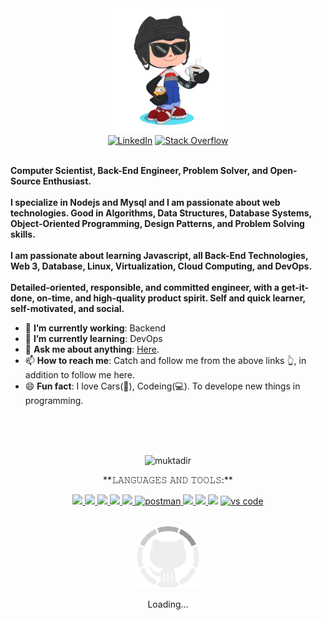 <div>
    <div align=center>
        <img src="./coffe.png" alt="GitHub Octocat Drinking a Cup of Coffee" height="200">
    </div>
    <div align=center>
        <a href="https://www.linkedin.com/in/keval-rakholiya/"><img src="https://img.shields.io/badge/Linkedin-0077b5?style=flat&logo=linkedin" alt="LinkedIn" /></a>
        <a href="https://stackoverflow.com/users/18131806/keval-rakholiya"><img src="https://img.shields.io/badge/Stack Overflow-f48024?style=flat&logo=stackoverflow&logoColor=white" alt="Stack Overflow" /></a>
    </div>
    <div align=left>
        <br>
        <p>
            <strong>
                Computer Scientist, Back-End Engineer, Problem Solver, and Open-Source Enthusiast.<br><br>
                I specialize in Nodejs and Mysql and I am passionate about web technologies. Good in Algorithms, Data Structures, Database Systems, Object-Oriented Programming, Design Patterns, and Problem Solving skills.<br><br>
                I am passionate about learning Javascript, all Back-End Technologies, Web 3, Database, Linux, Virtualization, Cloud Computing, and DevOps.<br><br>
                Detailed-oriented, responsible, and committed engineer, with a get-it-done, on-time, and high-quality product spirit. Self and quick learner, self-motivated, and social.
            </strong>
        </p>
        <ul>
            <li>🔭 <b>I’m currently working</b>: Backend</li>
            <li>🌱 <b>I’m currently learning</b>: DevOps</li>
            <li>💬 <b>Ask me about anything</b>: <a href="https://github.com/iserioton/iserioton/issues">Here</a>.</li>
            <li>📫 <b>How to reach me</b>: Catch and follow me from the above links 👆, in addition to follow me here.</li>
            <li>😄 <b>Fun fact</b>: I love Cars(🚗), Codeing(💻). To develope new things in programming.</li>
        </ul>
    </div>
    <br><br><br>
    
<p align="center"> <img src="https://komarev.com/ghpvc/?username=iserioton" alt="muktadir" /> </p>

<p align="center">**𝙻𝙰𝙽𝙶𝚄𝙰𝙶𝙴𝚂 𝙰𝙽𝙳 𝚃𝙾𝙾𝙻𝚂:**</p>  
<p align="center">
    <a href="https://developer.mozilla.org/en-US/docs/Web/JavaScript" target="_blank"> <img src="https://img.icons8.com/color/48/000000/javascript--v2.png"/> </a> 
   <a href="https://www.mongodb.com/" target="_blank"> <img src="https://img.icons8.com/color/48/000000/mongodb.png"/> </a> 
    <a href="https://nodejs.org/en/" target="_blank"> <img src="https://img.icons8.com/fluency/48/000000/node-js.png"/> </a>  
    <a href="https://reactjs.org/" target="_blank"> <img src="https://img.icons8.com/dusk/48/000000/react.png"/> </a>
    </a>
    <a href="https://redux.js.org/" target="_blank"> <img src="https://img.icons8.com/color/48/000000/redux"/> </a>
    <a href="https://postman.com" target="_blank"> <img src="https://www.vectorlogo.zone/logos/getpostman/getpostman-icon.svg" alt="postman" width="45" height="45"/> </a>   
    <a href="https://git-scm.com/" target="_blank"> <img src="https://img.icons8.com/color/48/000000/git.png"/> </a> 
    <a href="https://graphql.org/" target="_blank"><img src="https://img.icons8.com/color/48/000000/graphql.png"/> </a>
    <a href="https://github.com/iserioton" target="_blank"> <img src="https://img.icons8.com/color/48/000000/github--v3.png"/></a> 
    <a href="https://code.visualstudio.com/" target="_blank">     <img src="https://www.vectorlogo.zone/logos/visualstudio_code/visualstudio_code-icon.svg" alt="vs code" width="40" height="40"/> </a>
 </P>
 
<br/>
    <div align=center>
        <img src="./GitHubLoader.gif" alt="GitHub Octocat Logo" height="100">
        <p>Loading...</p>
    </div>
</div>
